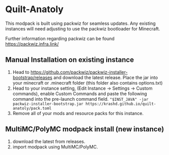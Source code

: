 # Quilt-Anatoly

This modpack is built using packwiz for seamless updates. Any existing instances will need adjusting to use the packwiz bootloader for Minecraft.

Further information regarding packwiz can be found https://packwiz.infra.link/

## Manual Installation on existing instance
1. Head to https://github.com/packwiz/packwiz-installer-bootstrap/releases and download the latest release. Place the jar into your minecraft or .minecraft folder (this folder also contains options.txt)
2. Head to your instance setting, (Edit Instance -> Settings -> Custom commands), enable Custom Commands and paste the following command into the pre-launch command field.
```"$INST_JAVA" -jar packwiz-installer-bootstrap.jar https://krashd.github.io/quilt-anatoly/pack.toml```
3. Remove all of your mods and resource packs for this instance.

## MultiMC/PolyMC modpack install (new instance)
1. download the latest from releases.
2. import modpack using MultiMC/PolyMC.